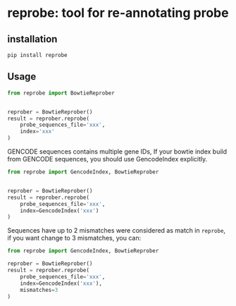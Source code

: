 # reprobe: tool for re-annotating probe

## installation

```
pip install reprobe
```

## Usage

```python
from reprobe import BowtieReprober


reprober = BowtieReprober()
result = reprober.reprobe(
    probe_sequences_file='xxx',
    index='xxx'
)
```

GENCODE sequences contains multiple gene IDs,
If your bowtie index build from GENCODE sequences,
you should use GencodeIndex explicitly.

```python
from reprobe import GencodeIndex, BowtieReprober


reprober = BowtieReprober()
result = reprober.reprobe(
    probe_sequences_file='xxx',
    index=GencodeIndex('xxx')
)
```

Sequences have up to 2 mismatches were considered as match in `reprobe`,
if you want change to 3 mismatches, you can:


```python
from reprobe import GencodeIndex, BowtieReprober

reprober = BowtieReprober()
result = reprober.reprobe(
    probe_sequences_file='xxx',
    index=GencodeIndex('xxx'),
    mismatches=3
)
```
